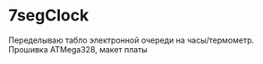 # 7segClock
Переделываю табло электронной очереди на часы/термометр.
Прошивка ATMega328, макет платы
